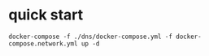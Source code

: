 # quick start

```
docker-compose -f ./dns/docker-compose.yml -f docker-compose.network.yml up -d
```